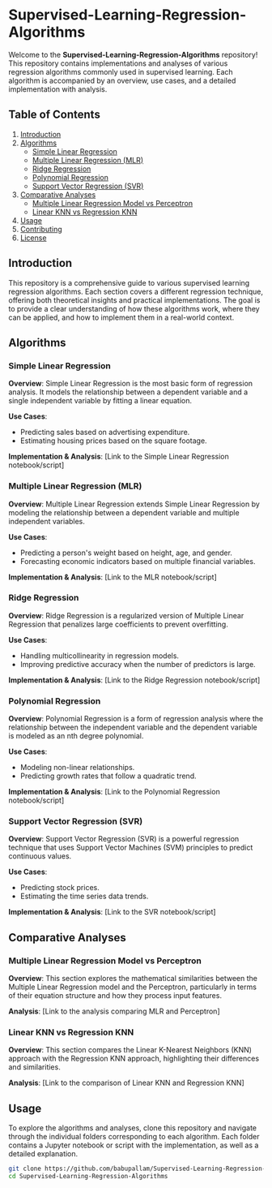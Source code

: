 # Supervised-Learning-Regression-Algorithms

Welcome to the **Supervised-Learning-Regression-Algorithms** repository! This repository contains implementations and analyses of various regression algorithms commonly used in supervised learning. Each algorithm is accompanied by an overview, use cases, and a detailed implementation with analysis.

## Table of Contents

1. [Introduction](#introduction)
2. [Algorithms](#algorithms)
    - [Simple Linear Regression](#simple-linear-regression)
    - [Multiple Linear Regression (MLR)](#multiple-linear-regression-mlr)
    - [Ridge Regression](#ridge-regression)
    - [Polynomial Regression](#polynomial-regression)
    - [Support Vector Regression (SVR)](#support-vector-regression-svr)
3. [Comparative Analyses](#comparative-analyses)
    - [Multiple Linear Regression Model vs Perceptron](#multiple-linear-regression-model-vs-perceptron)
    - [Linear KNN vs Regression KNN](#linear-knn-vs-regression-knn)
4. [Usage](#usage)
5. [Contributing](#contributing)
6. [License](#license)

## Introduction

This repository is a comprehensive guide to various supervised learning regression algorithms. Each section covers a different regression technique, offering both theoretical insights and practical implementations. The goal is to provide a clear understanding of how these algorithms work, where they can be applied, and how to implement them in a real-world context.

## Algorithms

### Simple Linear Regression

**Overview**: Simple Linear Regression is the most basic form of regression analysis. It models the relationship between a dependent variable and a single independent variable by fitting a linear equation.

**Use Cases**:
- Predicting sales based on advertising expenditure.
- Estimating housing prices based on the square footage.

**Implementation & Analysis**: [Link to the Simple Linear Regression notebook/script]

### Multiple Linear Regression (MLR)

**Overview**: Multiple Linear Regression extends Simple Linear Regression by modeling the relationship between a dependent variable and multiple independent variables.

**Use Cases**:
- Predicting a person's weight based on height, age, and gender.
- Forecasting economic indicators based on multiple financial variables.

**Implementation & Analysis**: [Link to the MLR notebook/script]

### Ridge Regression

**Overview**: Ridge Regression is a regularized version of Multiple Linear Regression that penalizes large coefficients to prevent overfitting.

**Use Cases**:
- Handling multicollinearity in regression models.
- Improving predictive accuracy when the number of predictors is large.

**Implementation & Analysis**: [Link to the Ridge Regression notebook/script]

### Polynomial Regression

**Overview**: Polynomial Regression is a form of regression analysis where the relationship between the independent variable and the dependent variable is modeled as an nth degree polynomial.

**Use Cases**:
- Modeling non-linear relationships.
- Predicting growth rates that follow a quadratic trend.

**Implementation & Analysis**: [Link to the Polynomial Regression notebook/script]

### Support Vector Regression (SVR)

**Overview**: Support Vector Regression (SVR) is a powerful regression technique that uses Support Vector Machines (SVM) principles to predict continuous values.

**Use Cases**:
- Predicting stock prices.
- Estimating the time series data trends.

**Implementation & Analysis**: [Link to the SVR notebook/script]

## Comparative Analyses

### Multiple Linear Regression Model vs Perceptron

**Overview**: This section explores the mathematical similarities between the Multiple Linear Regression model and the Perceptron, particularly in terms of their equation structure and how they process input features.

**Analysis**: [Link to the analysis comparing MLR and Perceptron]

### Linear KNN vs Regression KNN

**Overview**: This section compares the Linear K-Nearest Neighbors (KNN) approach with the Regression KNN approach, highlighting their differences and similarities.

**Analysis**: [Link to the comparison of Linear KNN and Regression KNN]

## Usage

To explore the algorithms and analyses, clone this repository and navigate through the individual folders corresponding to each algorithm. Each folder contains a Jupyter notebook or script with the implementation, as well as a detailed explanation.

```bash
git clone https://github.com/babupallam/Supervised-Learning-Regression-Algorithms.git
cd Supervised-Learning-Regression-Algorithms
